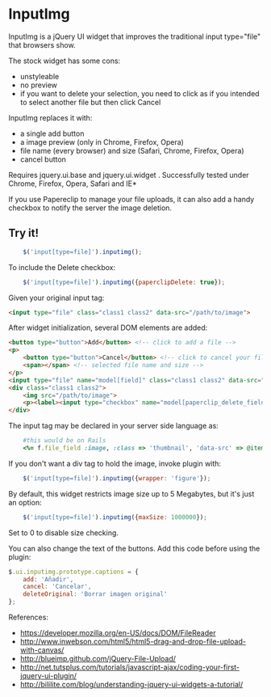 # InputImg

InputImg is a jQuery UI widget that improves the traditional input type="file" that browsers show.

The stock widget has some cons:

* unstyleable
* no preview
* if you want to delete your selection, you need to click as if you intended to select another file but then click Cancel

InputImg replaces it with:

* a single add button
* a image preview (only in Chrome, Firefox, Opera)
* file name (every browser) and size (Safari, Chrome, Firefox, Opera)
* cancel button

Requires jquery.ui.base and jquery.ui.widget . Successfully tested under Chrome, Firefox, Opera, Safari and IE*

If you use Papereclip to manage your file uploads, it can also add a handy checkbox to notify the server the image deletion.

## Try it!

```javascript
    $('input[type=file]').inputimg();
```

To include the Delete checkbox:
```javascript
    $('input[type=file]').inputimg({paperclipDelete: true});
```

Given your original input tag:

```html
<input type="file" class="class1 class2" data-src="/path/to/image">
```

After widget initialization, several DOM elements are added:

```html
<button type="button">Add</button> <!-- click to add a file -->
<p>
    <button type="button">Cancel</button> <!-- click to cancel your file selection -->
    <span></span> <!-- selected file name and size -->
</p>
<input type="file" name="model[field]" class="class1 class2" data-src="/path/to/image"> <!-- the original input, now hidden -->
<div class="class1 class2">
    <img src="/path/to/image">
    <p><label><input type="checkbox" name="model[paperclip_delete_field]" value="1"> Delete original image</label></p> <!-- paperclip's checkbox -->
</div>
```

The input tag may be declared in your server side language as:

```ruby
    #this would be on Rails
    <%= f.file_field :image, :class => 'thumbnail', 'data-src' => @item.image %>
```

If you don't want a div tag to hold the image, invoke plugin with:

```javascript
    $('input[type=file]').inputimg({wrapper: 'figure'});
```

By default, this widget restricts image size up to 5 Megabytes, but it's just an option:

```javascript
    $('input[type=file]').inputimg({maxSize: 1000000});
```
Set to 0 to disable size checking.

You can also change the text of the buttons. Add this code before using the plugin:
```javascript
$.ui.inputimg.prototype.captions = {
    add: 'Añadir',
    cancel: 'Cancelar',
    deleteOriginal: 'Borrar imagen original'
};
```

References:

* https://developer.mozilla.org/en-US/docs/DOM/FileReader
* http://www.inwebson.com/html5/html5-drag-and-drop-file-upload-with-canvas/
* http://blueimp.github.com/jQuery-File-Upload/
* http://net.tutsplus.com/tutorials/javascript-ajax/coding-your-first-jquery-ui-plugin/
* http://bililite.com/blog/understanding-jquery-ui-widgets-a-tutorial/

